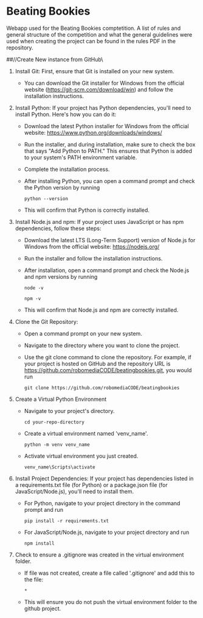 # Beating Bookies
Webapp used for the Beating Bookies comptetition. A list of rules and general structure of the competition and what the general guidelines were used when creating the project can be found in the rules PDF in the repository.

##//Create New instance from GitHub\\
1. Install Git: First, ensure that Git is installed on your new system. 
    - You can download the Git installer for Windows from the official website (https://git-scm.com/download/win) and follow the installation instructions.

2. Install Python: If your project has Python dependencies, you'll need to install Python. Here's how you can do it:
    - Download the latest Python installer for Windows from the official website: https://www.python.org/downloads/windows/
    - Run the installer, and during installation, make sure to check the box that says "Add Python to PATH." This ensures that Python is added to your system's PATH environment variable.
    - Complete the installation process.
    - After installing Python, you can open a command prompt and check the Python version by running

        ```python --version```

    - This will confirm that Python is correctly installed.

3. Install Node.js and npm: If your project uses JavaScript or has npm dependencies, follow these steps:
    - Download the latest LTS (Long-Term Support) version of Node.js for Windows from the official website: https://nodejs.org/
    - Run the installer and follow the installation instructions.
    - After installation, open a command prompt and check the Node.js and npm versions by running

        ```node -v```

        ```npm -v```

    - This will confirm that Node.js and npm are correctly installed.

4. Clone the Git Repository:
    - Open a command prompt on your new system.
    - Navigate to the directory where you want to clone the project.
    - Use the git clone command to clone the repository. For example, if your project is hosted on GitHub and the repository URL is https://github.com/robomediaCODE/beatingbookies.git, you would run

        ```git clone https://github.com/robomediaCODE/beatingbookies```

5. Create a Virtual Python Environment
    - Navigate to your project's directory.

        ```cd your-repo-directory```

    - Create a virtual environment named 'venv_name'.

        ```python -m venv venv_name```

    - Activate virtual environment you just created.

        ```venv_name\Scripts\activate```

6. Install Project Dependencies: If your project has dependencies listed in a requirements.txt file (for Python) or a package.json file (for JavaScript/Node.js), you'll need to install them.
    - For Python, navigate to your project directory in the command prompt and run

        ```pip install -r requirements.txt```

    - For JavaScript/Node.js, navigate to your project directory and run

        ```npm install```

7. Check to ensure a .gitignore was created in the virtual environment folder. 
    - If file was not created, create a file called '.gitignore' and add this to the file:

        ```*```
        
    - This will ensure you do not push the virtual environment folder to the github project. 
